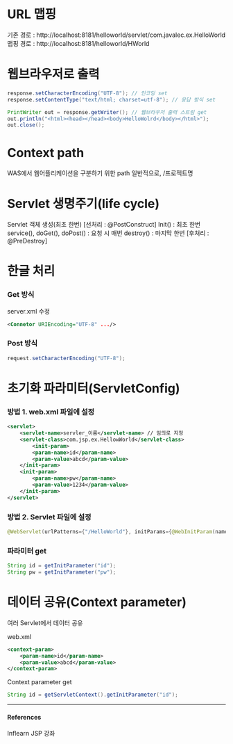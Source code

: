 # URL 맵핑

기존 경로 : http://localhost:8181/helloworld/servlet/com.javalec.ex.HelloWorld
맵핑 경로 : http://localhost:8181/helloworld/HWorld



# 웹브라우저로 출력

```java
response.setCharacterEncoding("UTF-8"); // 인코딩 set
response.setContentType("text/html; charset=utf-8"); // 응답 방식 set

PrintWriter out = response.getWriter(); // 웹브라우저 출력 스트림 get
out.println("<html><head></head><body>HelloWolrd</body></html>");
out.close();
```



# Context path

WAS에서 웹어플리케이션을 구분하기 위한 path
일반적으로,  /프로젝트명



# Servlet 생명주기(life cycle)

Servlet 객체 생성(최초 한번)
[선처리 : @PostConstruct]
Init() : 최초 한번
service(), doGet(), doPost() : 요청 시 매번
destroy() : 마지막 한번
[후처리 : @PreDestroy]



# 한글 처리

### Get 방식

server.xml 수정

```xml
<Connetor URIEncoding="UTF-8" .../>
```

### Post 방식

```java
request.setCharacterEncoding("UTF-8");
```



# 초기화 파라미터(ServletConfig)

### 방법 1. web.xml 파일에 설정

```xml
<servlet>
	<servlet-name>servler_이름</servlet-name> // 임의로 지정
	<servlet-class>com.jsp.ex.HellowWorld</servlet-class>
        <init-param>
        <param-name>id</param-name>
        <param-value>abcd</param-value>
    </init-param>
    <init-param>
        <param-name>pw</param-name>
        <param-value>1234</param-value>
    </init-param>
</servlet>
```

### 방법 2. Servlet 파일에 설정

```java
@WebServlet(urlPatterns={"/HelloWorld"}, initParams={@WebInitParam(name="id", value="abcd"), @WebInitParams(name="pw", value="1234"), ...})
```

### 파라미터 get

```java
String id = getInitParameter("id");
String pw = getInitParameter("pw");
```



# 데이터 공유(Context parameter)

여러 Servlet에서 데이터 공유

web.xml

```xml
<context-param>
	<param-name>id</param-name>
	<param-value>abcd</param-value>
</context-param>
```

Context parameter get

```java
String id = getServletContext().getInitParameter("id");
```



------

#### References

Inflearn JSP 강좌